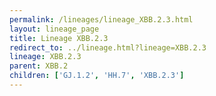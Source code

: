 ```yaml
---
permalink: /lineages/lineage_XBB.2.3.html
layout: lineage_page
title: Lineage XBB.2.3
redirect_to: ../lineage.html?lineage=XBB.2.3
lineage: XBB.2.3
parent: XBB.2
children: ['GJ.1.2', 'HH.7', 'XBB.2.3']
---
```

